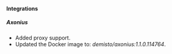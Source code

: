 
#### Integrations

##### Axonius

- Added proxy support.
- Updated the Docker image to: *demisto/axonius:1.1.0.114764*.
